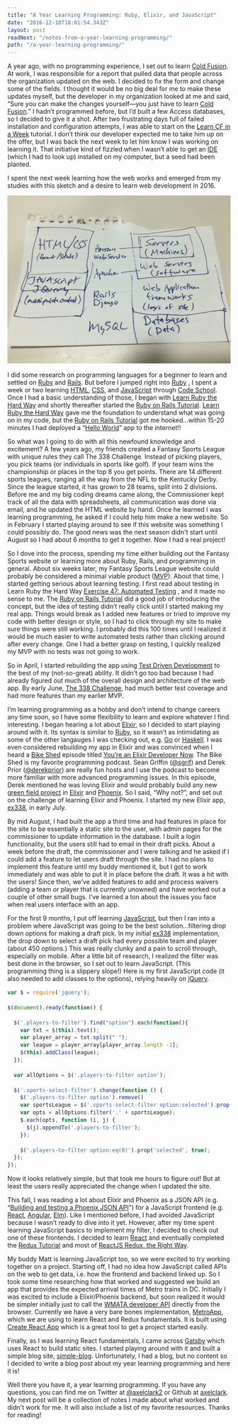 ```yaml
---
title: "A Year Learning Programming: Ruby, Elixir, and JavaScript"
date: "2016-12-18T18:01:54.343Z"
layout: post
readNext: "/notes-from-a-year-learning-programming/"
path: "/a-year-learning-programming/"
---
```

A year ago, with no programming experience, I set out to learn [Cold Fusion](http://www.adobe.com/products/coldfusion-family.html).  At work, I was responsible for a report that pulled data that people across the organization updated on the web. I decided to fix the form and change some of the fields. I thought it would be no big deal for me to make these updates myself, but the developer in my organization looked at me and said, “Sure you can make the changes yourself—you just have to learn [Cold Fusion](http://www.adobe.com/products/coldfusion-family.html).”  I hadn’t programmed before, but I’d built a few Access databases, so I decided to give it a shot.  After two frustrating days full of failed installation and configuration attempts, I was able to start on the [Learn CF in a Week](http://www.learncfinaweek.com/) tutorial.  I don’t think our developer expected me to take him up on the offer, but I was back the next week to let him know I was working on learning it.  That initiative kind of fizzled when I wasn’t able to get an [IDE](https://en.wikipedia.org/wiki/Integrated_development_environment) (which I had to look up) installed on my computer, but a seed had been planted.

I spent the next week learning how the web works and emerged from my studies with this sketch and a desire to learn web development in 2016.

![Web Sketch](./web-diagram.jpg)

I did some research on programming languages for a beginner to learn and settled on [Ruby](https://www.ruby-lang.org/en/) and [Rails](http://rubyonrails.org/).  But before I jumped right into [Ruby](https://www.ruby-lang.org/en/) , I spent a week or two learning [HTML](http://www.w3schools.com/html/), [CSS](http://www.w3schools.com/css/), and [JavaScript](https://www.javascript.com/) through [Code School](https://www.codeschool.com/).  Once I had a basic understanding of those, I began with [Learn Ruby the Hard Way](https://learnrubythehardway.org/book/) and shortly thereafter started the [Ruby on Rails Tutorial](https://www.railstutorial.org/book).  [Learn Ruby the Hard Way](https://learnrubythehardway.org/book/) gave me the foundation to understand what was going on in my code, but the [Ruby on Rails Tutorial](https://www.railstutorial.org/book) got me hooked...within 15-20 minutes I had deployed a “[Hello World](https://en.wikipedia.org/wiki/%22Hello,_World!%22_program)” app to the internet!!

So what was I going to do with all this newfound knowledge and excitement?  A few years ago, my friends created a Fantasy Sports League with unique rules they call The 338 Challenge.  Instead of picking players, you pick teams (or individuals in sports like golf).  If your team wins the championship or places in the top 8 you get points.  There are 14 different sports leagues, ranging all the way from the NFL to the Kentucky Derby.  Since the league started, it has grown to 28 teams, split into 2 divisions.  Before me and my big coding dreams came along, the Commissioner kept track of all the data with spreadsheets, all communication was done via email, and he updated the HTML website by hand.  Once he learned I was learning programming, he asked if I could help him make a new website.  So in February I started playing around to see if this website was something I could possibly do.  The good news was the next season didn't start until August so I had about 6 months to get it together.  Now I had a real project!

So I dove into the process, spending my time either building out the Fantasy Sports website or learning more about Ruby, Rails, and programming in general.  About six weeks later, my Fantasy Sports League website could probably be considered a minimal viable product ([MVP](https://en.wikipedia.org/wiki/Minimum_viable_product)).  About that time, I started getting serious about learning testing.  I first read about testing in Learn Ruby the Hard Way [Exercise 47: Automated Testing](https://learnrubythehardway.org/book/ex47.html) , and it made no sense to me.  The [Ruby on Rails Tutorial](https://www.railstutorial.org/book) did a good job of introducing the concept, but the idea of testing didn’t really click until I started making my real app.  Things would break as I added new features or tried to improve my code with better design or style, so I had to click through my site to make sure things were still working.  I probably did this 100 times until I realized it would be much easier to write automated tests rather than clicking around after every change. One I had a better grasp on testing, I quickly realized my MVP with no tests was not going to work.  

So in April, I started rebuilding the app using [Test Driven Development](https://en.wikipedia.org/wiki/Test-driven_development) to the best of my (not-so-great) ability.  It didn’t go too bad because I had already figured out much of the overall design and architecture of the web app.  By early June, [The 338 Challenge](https://github.com/axelclark/the-338-challenge), had much better test coverage and had more features than my earlier MVP.

I’m learning programming as a hobby and don’t intend to change careers any time soon, so I have some flexibility to learn and explore whatever I find interesting.  I began hearing a lot about [Elixir](http://elixir-lang.org/), so I decided to start playing around with it.  Its syntax is similar to [Ruby](https://www.ruby-lang.org/en/), so it wasn’t as intimidating as some of the other langauges I was checking out, e.g. [Go](https://golang.org/) or [Haskell](https://www.haskell.org/).  I was even considered rebuilding my app in Elixir and was convinced when I heard a [Bike Shed](http://bikeshed.fm/) episode titled [You’re an Elixir Developer Now](http://bikeshed.fm/52).  The Bike Shed is my favorite programming podcast.  Sean Griffin ([@sgrif](https://twitter.com/sgrif)) and Derek Prior ([@derekprior](https://twitter.com/derekprior)) are really fun hosts and I use the podcast to become more familiar with more advanced programming issues.  In this episode, Derek mentioned he was loving Elixir and would probably build any new [green field project](https://en.wikipedia.org/wiki/Greenfield_project) in [Elixir](http://elixir-lang.org/) and [Phoenix](http://www.phoenixframework.org/). So I said, “Why not?”, and set out on the challenge of learning Elixir and Phoenix.  I started my new Elixir app, [ex338](https://github.com/axelclark/ex338), in early July.  

By mid August, I had built the app a third time and had features in place for the site to be essentially a static site to the user, with admin pages for the commissioner to update information in the database. I built a login functionality, but the users still had to email in their draft picks. About a week before the draft, the commissioner and I were talking and he asked if I could add a feature to let users draft through the site. I had no plans to implement this feature until my buddy mentioned it, but I got to work immediately and was able to put it in place before the draft. It was a hit with the users! Since then, we’ve added features to add and process waivers (adding a team or player that is currently unowned) and have worked out a couple of other small bugs. I’ve learned a ton about the issues you face when real users interface with an app.
  
For the first 9 months, I put off learning [JavaScript](https://www.javascript.com/), but then I ran into a problem where JavaScript was going to be the best solution...filtering drop down options for making a draft pick.  In my initial [ex338](https://github.com/axelclark/ex338) implementation, the drop down to select a draft pick had every possible team and player (about 450 options.)  This was really clunky and a pain to scroll through, especially on mobile.  After a little bit of research, I realized the filter was best done in the browser, so I set out to learn JavaScript.  (This programming thing is a slippery slope!)  Here is my first JavaScript code (it also needed to add classes to the options), relying heavily on [jQuery](https://jquery.com/).
```javascript
var $ = require('jquery');

$(document).ready(function() {
  
  $('.players-to-filter').find("option").each(function(){
    var txt = $(this).text();
    var player_array = txt.split(" ");
    var league = player_array[player_array.length -1];
    $(this).addClass(league);
  });
  
  var allOptions = $('.players-to-filter option');

  $('.sports-select-filter').change(function () {
    $('.players-to-filter option').remove()
    var sportsLeague = $('.sports-select-filter option:selected').prop('text');
    var opts = allOptions.filter('.' + sportsLeague);
    $.each(opts, function (i, j) {
      $(j).appendTo('.players-to-filter');
    });

    $('.players-to-filter option:eq(0)').prop('selected', true);
  });
});
```
Now it looks relatively simple, but that took me hours to figure out! But at least the users really appreciated the change when I updated the site.

This fall, I was reading a lot about Elixir and Phoenix as a JSON API (e.g. “[Building and testing a Phoenix JSON API](“https://robots.thoughtbot.com/building-a-phoenix-json-api)") for a JavaScript frontend (e.g. [React](https://facebook.github.io/react/), [Angular](https://angular.io/), [Elm](http://elm-lang.org/)).  Like I mentioned before, I had avoided JavaScript because I wasn’t ready to dive into it yet.  However, after my time spent learning JavaScript basics to implement my filter, I decided to check out one of these frontends.  I decided to learn [React](https://facebook.github.io/react/) and eventually completed the [Redux Tutorial](http://redux.js.org/) and most of [ReactJS Redux, the Right Way](https://reactjs.co/#basic-preface).  

My buddy Matt is learning JavaScript too, so we were excited to try working together on a project.  Starting off, I had no idea how JavaScript called APIs on the web to get data, i.e. how the frontend and backend linked up.  So I took some time researching how that worked and suggested we build an app that provides the expected arrival times of Metro trains in DC.  Initially I was excited to include a Elixir/Phoenix backend, but soon realized it would be simpler initially just to call the [WMATA developer API](https://developer.wmata.com/docs/services) directly from the browser.  Currently we have a very bare bones implementation, [MetroApp](https://github.com/WojoSite/metroApp), which we are using to learn React and Redux fundamentals.  It is built using [Create React App](https://github.com/facebookincubator/create-react-app/blob/master/packages/react-scripts/template/README.md) which is a great tool to get a project started easily.

Finally, as I was learning React fundamentals, I came across [Gatsby](https://github.com/gatsbyjs/gatsby) which uses React to build static sites.  I started playing around with it and built a simple blog site, [simple-blog](https://github.com/axelclark/simple-blog).  Unfortunately, I had a blog, but no content so I decided to write a blog post about my year learning programming and here it is!

Well there you have it, a year learning programming.  If you have any questions, you can find me on Twitter at [@axelclark2](https://twitter.com/axelclark2) or Github at [axelclark](https://github.com/axelclark).  My next post will be a collection of notes I made about what worked and didn't work for me.  It will also include a list of my favorite resources.  Thanks for reading!
